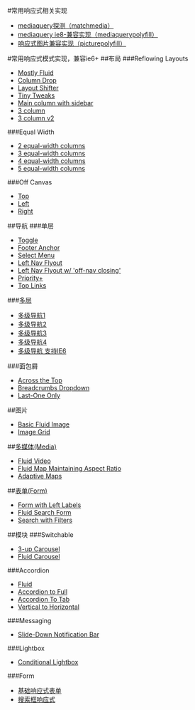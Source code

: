 #常用响应式相关实现

* [mediaquery探测（matchmedia）](/1.0/guide/matchmedia.md)
* [mediaquery ie8-兼容实现（mediaquerypolyfill）](/1.0/guide/mediaquerypolyfill.md)
* [响应式图片兼容实现（picturepolyfill）](/1.0/guide/picturepolyfill.md)

#常用响应式模式实现，兼容ie6+
##布局
###Reflowing Layouts
- [Mostly Fluid](http://miaojing.github.io/responsive/1.0/demo/layout/Mostly%20Fluid.htm)
- [Column Drop](http://miaojing.github.io/responsive/1.0/demo/layout/Column%20Drop.htm)
- [Layout Shifter](http://miaojing.github.io/responsive/1.0/demo/layout/Layout%20Shifter.htm)
- [Tiny Tweaks](http://miaojing.github.io/responsive/1.0/demo/navigation/Single-Level/Toggle%20Navigation.htm)
- [Main column with sidebar](http://miaojing.github.io/responsive/1.0/demo/layout/Main%20column%20with%20sidebar.htm)
- [3 column](http://miaojing.github.io/responsive/1.0/demo/layout/3%20Column%20Layout.htm)
- [3 column v2](http://miaojing.github.io/responsive/1.0/demo/layout/3%20Column%20Layout%20v2.htm)

###Equal Width
- [2 equal-width columns](http://miaojing.github.io/responsive/1.0/demo/layout/2%20Equal-Width%20Columns.htm)
- [3 equal-width columns](http://miaojing.github.io/responsive/1.0/demo/layout/3%20Equal-Width%20Columns.htm)
- [4 equal-width columns](http://miaojing.github.io/responsive/1.0/demo/layout/4%20Equal-Width%20Columns.htm)
- [5 equal-width columns](http://miaojing.github.io/responsive/1.0/demo/layout/5%20Equal-Width%20Columns.htm)

###Off Canvas
- [Top](http://miaojing.github.io/responsive/1.0/demo/layout/Off-Canvas%20Top.htm)
- [Left](http://miaojing.github.io/responsive/1.0/demo/layout/Off-Canvas%20Left.htm)
- [Right](http://miaojing.github.io/responsive/1.0/demo/layout/Off-Canvas%20Right.htm)

##导航
###单层
- [Toggle](http://miaojing.github.io/responsive/1.0/demo/navigation/Single-Level/Toggle%20Navigation.htm)
- [Footer Anchor](http://miaojing.github.io/responsive/1.0/demo/navigation/Single-Level/Footer%20Anchor.htm.htm)
- [Select Menu](http://miaojing.github.io/responsive/1.0/demo/navigation/Single-Level/Select%20Menu.htm)
- [Left Nav Flyout](http://miaojing.github.io/responsive/1.0/demo/navigation/Single-Level/left%20flyout%20navigation.htm)
- [Left Nav Flyout w/ 'off-nav closing'](http://miaojing.github.io/responsive/1.0/demo/navigation/Single-Level/The%20Left%20Nav%20Flyout.htm)
- [Priority+](http://miaojing.github.io/responsive/1.0/demo/navigation/Single-Level/Priority+%20Navigation.htm)
- [Top Links](http://miaojing.github.io/responsive/1.0/demo/navigation/Single-Level/A%20Pen%20by%20bradfrost.htm)

###[多层](/1.0/guide/multinav.md)
- [多级导航1](http://miaojing.github.io/responsive/1.0/demo/navigation/Multi-Level/multinav-exIE6-1.htm "")
- [多级导航2](http://miaojing.github.io/responsive/1.0/demo/navigation/Multi-Level/multinav-exIE6-3.htm "")
- [多级导航3](http://miaojing.github.io/responsive/1.0/demo/navigation/Multi-Level/multinav-exIE6-5.htm "")
- [多级导航4](http://miaojing.github.io/responsive/1.0/demo/navigation/Multi-Level/multinav-exIE6-6.htm "")
- [多级导航 支持IE6](http://miaojing.github.io/responsive/1.0/demo/navigation/Multi-Level/multinav.htm "")

###面包屑
- [Across the Top](http://miaojing.github.io/responsive/1.0/demo/Breadcrumbs/Across%20the%20Top%20Breadcrumbs.htm)
- [Breadcrumbs Dropdown](http://miaojing.github.io/responsive/1.0/demo/Breadcrumbs/Dropdown%20Breadcrumbs.htm)
- [Last-One Only](http://miaojing.github.io/responsive/1.0/demo/Breadcrumbs/Last%20One%20Only%20Breadcrumbs.htm)

##图片
- [Basic Fluid Image](http://miaojing.github.io/responsive/1.0/demo/image/Image%20Grid.htm)
- [Image Grid](http://miaojing.github.io/responsive/1.0/demo/image/Landscape%20Image.htm)

##[多媒体(Media)](/1.0/guide/media.md)
- [Fluid Video](http://miaojing.github.io/responsive/1.0/demo/media/Fluid%20Video.htm)
- [Fluid Map Maintaining Aspect Ratio](http://miaojing.github.io/responsive/1.0/demo/media/Fluid%20Map%20Maintaining%20Aspect%20Ratio.htm)
- [Adaptive Maps](http://miaojing.github.io/responsive/1.0/demo/media/Adaptive%20Map.htm)

##[表单(Form)](/1.0/guide/form.md)
- [Form with Left Labels](http://miaojing.github.io/responsive/1.0/demo/form/Simple%20Responsive%20Form%20.htm)
- [Fluid Search Form](http://miaojing.github.io/responsive/1.0/demo/form/Search%20Form.htm)
- [Search with Filters](http://miaojing.github.io/responsive/1.0/demo/form/Filtered%20Search%20RWD%20Pattern.htm)

##模块
###Switchable
 - [3-up Carousel](http://miaojing.github.io/responsive/1.0/demo/modules/3-up%20Carousel%20.htm)
 - [Fluid Carousel](http://miaojing.github.io/responsive/1.0/demo/modules/Fluid%20Carousel%20.htm)

###Accordion
- [Fluid](http://miaojing.github.io/responsive/1.0/demo/modules/fluid%20Accordion.htm)
- [Accordion to Full](http://miaojing.github.io/responsive/1.0/demo/modules/Accordion%20to%20Full.htm)
- [Accordion To Tab](http://miaojing.github.io/responsive/1.0/demo/modules/Responsive%20Accordian%20to%20Tabs.htm)
- [Vertical to Horizontal](http://miaojing.github.io/responsive/1.0/demo/modules/Responsive%20Accordian%20to%20Accordian.htm)

###Messaging
- [Slide-Down Notification Bar](http://miaojing.github.io/responsive/1.0/demo/modules/Slide-Down%20Notification%20Bar.htm)

###Lightbox
- [Conditional Lightbox](http://miaojing.github.io/responsive/1.0/demo/modules/Conditional%20Lightbox%20for%20Responsive%20Design.htm)

###Form
- [基础响应式表单](https://github.com/miaojing/responsive/blob/master/1.0/demo/sample.html "基础响应式表单")
- [搜索框响应式](https://github.com/miaojing/responsive/blob/master/1.0/demo/search.html "搜索框响应式")